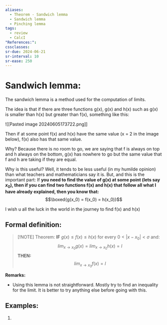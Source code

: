 ```yaml
---
aliases:
  - Theorem - Sandwich lemma
  - Sandwich lemma
  - Pinching lemma
tags:
  - review
  - CalcI
"References:": 
cssclasses:
sr-due: 2024-06-21
sr-interval: 10
sr-ease: 250
---
```

# Sandwich lemma: 


The sandwich lemma is a method used for the computation of limits. 

The idea is that if there are three functions g(x), g(x) and h(x) such as g(x) is smaller than h(x) but greater than f(x), something like this: 

![[Pasted image 20240605173722.png]]

Then if at some point f(x) and h(x) have the same value (x = 2 in the image below), f(x) also has that same value. 

Why? Because there is no room to go, we are saying that f is always on top and h always on the bottom, g(x) has nowhere to go but the same value that f and h are taking if they are equal. 

Why is this useful? Well, it tends to be less useful (in my humilde opinion) than what teachers and mathematicians say it is. But, and this is the important part: 
If **you need to find the value of g(x) at some point (lets say $x_0$), then if you can find two functions f(x) and h(x) that follow all what I have already explained, then you know that:**
$$\boxed{g(x_0) = f(x_0) = h(x_0)}$$

I wish u all the luck in the world in the journey to find f(x) and h(x)

## Formal definition: 

> [!NOTE] Theorem: 
> **IF** $g(x) \leq f(x) \leq h(x)$ for every $0< |x-x_0| < \sigma$  and:
> $$
> lim_{x\rightarrow x_0}g(x) = lim_{x\rightarrow x_0} h(x)= l
> $$
> **THEN:**
> $$
> lim_{x\rightarrow x_0}f(x)= l
> $$

**Remarks:**
+ Using this lemma is not straightforward. Mostly try to find an inequality for the limit. It is better to try anything else before going with this. 

## Examples: 

1. 
